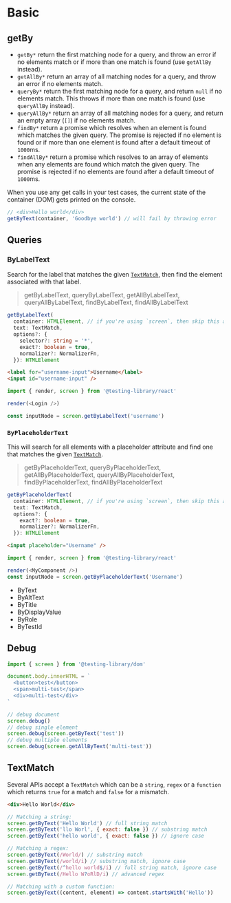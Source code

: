 # Basic

## getBy

- `getBy*` return the first matching node for a query, and throw an error if no elements match or if more than one match is found (use `getAllBy` instead).
- `getAllBy*` return an array of all matching nodes for a query, and throw an error if no elements match.
- `queryBy*` return the first matching node for a query, and return `null` if no elements match. This throws if more than one match is found (use `queryAllBy` instead).
- `queryAllBy*` return an array of all matching nodes for a query, and return an empty array (`[]`) if no elements match.
- `findBy*` return a promise which resolves when an element is found which matches the given query. The promise is rejected if no element is found or if more than one element is found after a default timeout of `1000`ms.
- `findAllBy*` return a promise which resolves to an array of elements when any elements are found which match the given query. The promise is rejected if no elements are found after a default timeout of `1000`ms.

When you use any get calls in your test cases, the current state of the container (DOM) gets printed on the console.

```js
// <div>Hello world</div>
getByText(container, 'Goodbye world') // will fail by throwing error
```


## Queries

### ByLabelText

Search for the label that matches the given [`TextMatch`](#textmatch), then find the element associated with that label.

> getByLabelText, queryByLabelText, getAllByLabelText, queryAllByLabelText, findByLabelText, findAllByLabelText

```typescript
getByLabelText(
  container: HTMLElement, // if you're using `screen`, then skip this argument
  text: TextMatch,
  options?: {
    selector?: string = '*',
    exact?: boolean = true,
    normalizer?: NormalizerFn,
  }): HTMLElement
```

```html
<label for="username-input">Username</label>
<input id="username-input" />
```

```js
import { render, screen } from '@testing-library/react'

render(<Login />)

const inputNode = screen.getByLabelText('username')
```

### `ByPlaceholderText`

This will search for all elements with a placeholder attribute and find one that matches the given [`TextMatch`](#textmatch).

> getByPlaceholderText, queryByPlaceholderText, getAllByPlaceholderText, queryAllByPlaceholderText, findByPlaceholderText, findAllByPlaceholderText

```typescript
getByPlaceholderText(
  container: HTMLElement, // if you're using `screen`, then skip this argument
  text: TextMatch,
  options?: {
    exact?: boolean = true,
    normalizer?: NormalizerFn,
  }): HTMLElement
```

```html
<input placeholder="Username" />
```

```js
import { render, screen } from '@testing-library/react'

render(<MyComponent />)
const inputNode = screen.getByPlaceholderText('Username')
```


- ByText
- ByAltText
- ByTitle
- ByDisplayValue
- ByRole
- ByTestId


## Debug

```js
import { screen } from '@testing-library/dom'

document.body.innerHTML = `
  <button>test</button>
  <span>multi-test</span>
  <div>multi-test</div>
`

// debug document
screen.debug()
// debug single element
screen.debug(screen.getByText('test'))
// debug multiple elements
screen.debug(screen.getAllByText('multi-test'))
```


## TextMatch

Several APIs accept a `TextMatch` which can be a `string`, `regex` or a `function` which returns `true` for a match and `false` for a mismatch.

```html
<div>Hello World</div>
```

```js
// Matching a string:
screen.getByText('Hello World') // full string match
screen.getByText('llo Worl', { exact: false }) // substring match
screen.getByText('hello world', { exact: false }) // ignore case

// Matching a regex:
screen.getByText(/World/) // substring match
screen.getByText(/world/i) // substring match, ignore case
screen.getByText(/^hello world$/i) // full string match, ignore case
screen.getByText(/Hello W?oRlD/i) // advanced regex

// Matching with a custom function:
screen.getByText((content, element) => content.startsWith('Hello'))
```